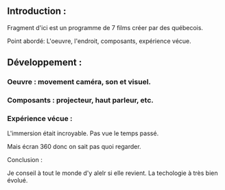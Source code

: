
## Introduction :

Fragment d'ici est un programme de 7 films créer par des québecois.

Point abordé: L'oeuvre, l'endroit, composants, expérience vécue.

 
## Développement :

### Oeuvre : movement caméra, son et visuel.

### Composants : projecteur, haut parleur, etc.

### Expérience vécue : 
L'immersion était incroyable. Pas vue le temps passé. 

Mais écran 360 donc on sait pas quoi regarder.


Conclusion :

 Je conseil à tout le monde d'y alelr si elle revient. La techologie à très bien évolué.
